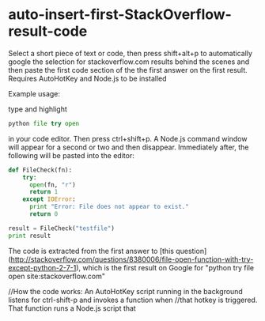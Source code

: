 # auto-insert-first-StackOverflow-result-code
Select a short piece of text or code, then press shift+alt+p to automatically google the selection for stackoverflow.com results behind the scenes and then paste the first code section of the the first answer on the first result. Requires AutoHotKey and Node.js to be installed

Example usage:

type and highlight 

```python
python file try open
```

in your code editor.
Then press ctrl+shift+p. A Node.js command window will appear for a second or two and then disappear.
Immediately after, the following will be pasted into the editor:

```python
def FileCheck(fn):
    try:
      open(fn, "r")
      return 1
    except IOError:
      print "Error: File does not appear to exist."
      return 0

result = FileCheck("testfile")
print result
```

The code is extracted from the first answer to [this question]
(http://stackoverflow.com/questions/8380006/file-open-function-with-try-except-python-2-7-1),
which is the first result on Google for "python try file open site:stackoverflow.com"

//How the code works: An AutoHotKey script running in the background listens for ctrl-shift-p and invokes a function when
//that hotkey is triggered. That function runs a Node.js script that 
